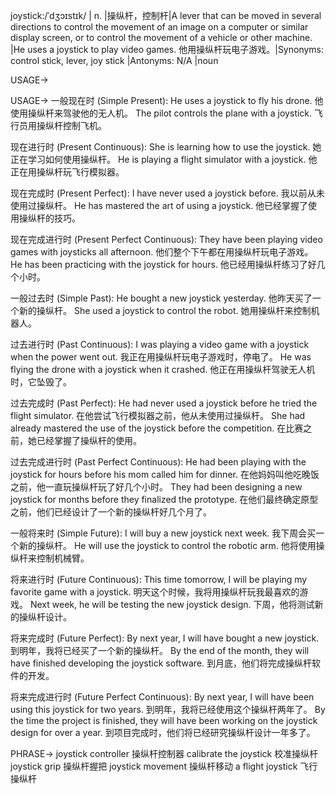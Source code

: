 joystick:/ˈdʒɔɪstɪk/ | n. |操纵杆，控制杆|A lever that can be moved in several directions to control the movement of an image on a computer or similar display screen, or to control the movement of a vehicle or other machine. |He uses a joystick to play video games. 他用操纵杆玩电子游戏。|Synonyms: control stick, lever, joy stick |Antonyms: N/A |noun

USAGE->

USAGE->
一般现在时 (Simple Present):
He uses a joystick to fly his drone.  他使用操纵杆来驾驶他的无人机。
The pilot controls the plane with a joystick. 飞行员用操纵杆控制飞机。

现在进行时 (Present Continuous):
She is learning how to use the joystick. 她正在学习如何使用操纵杆。
He is playing a flight simulator with a joystick. 他正在用操纵杆玩飞行模拟器。

现在完成时 (Present Perfect):
I have never used a joystick before. 我以前从未使用过操纵杆。
He has mastered the art of using a joystick. 他已经掌握了使用操纵杆的技巧。


现在完成进行时 (Present Perfect Continuous):
They have been playing video games with joysticks all afternoon. 他们整个下午都在用操纵杆玩电子游戏。
He has been practicing with the joystick for hours. 他已经用操纵杆练习了好几个小时。

一般过去时 (Simple Past):
He bought a new joystick yesterday. 他昨天买了一个新的操纵杆。
She used a joystick to control the robot. 她用操纵杆来控制机器人。


过去进行时 (Past Continuous):
I was playing a video game with a joystick when the power went out.  我正在用操纵杆玩电子游戏时，停电了。
He was flying the drone with a joystick when it crashed. 他正在用操纵杆驾驶无人机时，它坠毁了。

过去完成时 (Past Perfect):
He had never used a joystick before he tried the flight simulator. 在他尝试飞行模拟器之前，他从未使用过操纵杆。
She had already mastered the use of the joystick before the competition. 在比赛之前，她已经掌握了操纵杆的使用。


过去完成进行时 (Past Perfect Continuous):
He had been playing with the joystick for hours before his mom called him for dinner. 在他妈妈叫他吃晚饭之前，他一直玩操纵杆玩了好几个小时。
They had been designing a new joystick for months before they finalized the prototype.  在他们最终确定原型之前，他们已经设计了一个新的操纵杆好几个月了。

一般将来时 (Simple Future):
I will buy a new joystick next week. 我下周会买一个新的操纵杆。
He will use the joystick to control the robotic arm. 他将使用操纵杆来控制机械臂。

将来进行时 (Future Continuous):
This time tomorrow, I will be playing my favorite game with a joystick. 明天这个时候，我将用操纵杆玩我最喜欢的游戏。
Next week, he will be testing the new joystick design.  下周，他将测试新的操纵杆设计。

将来完成时 (Future Perfect):
By next year, I will have bought a new joystick. 到明年，我将已经买了一个新的操纵杆。
By the end of the month, they will have finished developing the joystick software.  到月底，他们将完成操纵杆软件的开发。

将来完成进行时 (Future Perfect Continuous):
By next year, I will have been using this joystick for two years. 到明年，我将已经使用这个操纵杆两年了。
By the time the project is finished, they will have been working on the joystick design for over a year. 到项目完成时，他们将已经研究操纵杆设计一年多了。


PHRASE->
joystick controller 操纵杆控制器
calibrate the joystick 校准操纵杆
joystick grip  操纵杆握把
joystick movement 操纵杆移动
a flight joystick  飞行操纵杆

